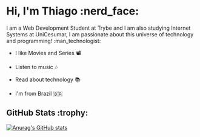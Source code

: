 
<h1>
Hi, I'm Thiago :nerd_face:</h1>
<p>I am a Web Development Student at Trybe and I am also studying Internet Systems at UniCesumar, I am passionate about this universe of technology and programming! :man_technologist:</p>

- I like Movies and Series :film_projector:
- Listen to music :notes:
- Read about technology :books:
- I'm from Brazil :brazil:

  <!--Status GitHub-->
<h2>GitHub Stats :trophy:</h2>

[![Anurag's GitHub stats](https://github-readme-stats.vercel.app/api?username=tfeliperibeiro&theme=midnight-purple)](https://github.com/tfeliperibeiro/github-readme-stats)
